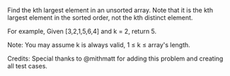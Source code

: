 Find the kth largest element in an unsorted array. Note that it is the kth largest element in the sorted order, not the kth distinct element.

For example,
Given [3,2,1,5,6,4] and k = 2, return 5.

Note: 
You may assume k is always valid, 1 &le; k &le; array&#39;s length.

Credits:
Special thanks to @mithmatt for adding this problem and creating all test cases.
